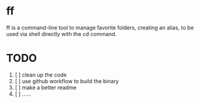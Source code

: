 # ff
ff is a command-line tool to manage favorite folders, creating an alias, to be used via shell directly with the cd command.

# TODO
1. [ ] clean up the code
2. [ ] use github workflow to build the binary
3. [ ] make a better readme
4. [ ] ......
